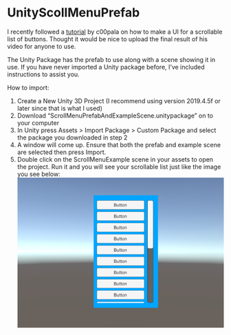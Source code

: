 # UnityScollMenuPrefab

I recently followed a [tutorial](https://www.youtube.com/watch?v=ZI6DwJtjlBA) by c00pala on how to make a UI for a scrollable list of buttons. Thought it would be nice to upload the final result of his video for anyone to use. 

The Unity Package has the prefab to use along with a scene showing it in use. If you have never imported a Unity package before, I’ve included instructions to assist you.  

How to import:
1)	Create a New Unity 3D Project (I recommend using version 2019.4.5f or later since that is what I used)
2)	Download “ScrollMenuPrefabAndExampleScene.unitypackage” on to your computer
3)	In Unity press Assets > Import Package > Custom Package and select the package you downloaded in step 2
4)	A window will come up. Ensure that both the prefab and example scene are selected then press Import. 
5)	Double click on the ScrollMenuExample scene in your assets to open the project. Run it and you will see your scrollable list just like the image you see below: 
![ExampleScreenShot](https://raw.githubusercontent.com/AdamBadagliacco/UnityScollMenuPrefab/master/Scroll_List_Image.PNG)
